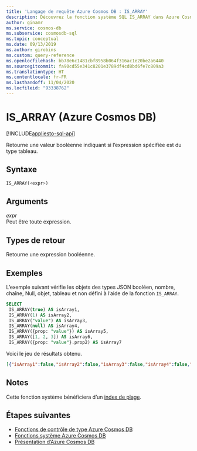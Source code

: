 ```yaml
---
title: 'Langage de requête Azure Cosmos DB : IS_ARRAY'
description: Découvrez la fonction système SQL IS_ARRAY dans Azure Cosmos DB.
author: ginamr
ms.service: cosmos-db
ms.subservice: cosmosdb-sql
ms.topic: conceptual
ms.date: 09/13/2019
ms.author: girobins
ms.custom: query-reference
ms.openlocfilehash: bb78e6c1481cbf8958b064f316ac1e20be2a6440
ms.sourcegitcommit: fa90cd55e341c8201e3789df4cd8bd6fe7c809a3
ms.translationtype: HT
ms.contentlocale: fr-FR
ms.lasthandoff: 11/04/2020
ms.locfileid: "93338762"
---
```

# <a name="is_array-azure-cosmos-db"></a>IS_ARRAY (Azure Cosmos DB)
[!INCLUDE[appliesto-sql-api](includes/appliesto-sql-api.md)]

 Retourne une valeur booléenne indiquant si l’expression spécifiée est du type tableau.  
  
## <a name="syntax"></a>Syntaxe
  
```sql
IS_ARRAY(<expr>)  
```  
  
## <a name="arguments"></a>Arguments
  
*expr*  
   Peut être toute expression.  
  
## <a name="return-types"></a>Types de retour
  
  Retourne une expression booléenne.  
  
## <a name="examples"></a>Exemples
  
  L’exemple suivant vérifie les objets des types JSON booléen, nombre, chaîne, Null, objet, tableau et non défini à l’aide de la fonction `IS_ARRAY`.  
  
```sql
SELECT   
 IS_ARRAY(true) AS isArray1,   
 IS_ARRAY(1) AS isArray2,  
 IS_ARRAY("value") AS isArray3,  
 IS_ARRAY(null) AS isArray4,  
 IS_ARRAY({prop: "value"}) AS isArray5,   
 IS_ARRAY([1, 2, 3]) AS isArray6,  
 IS_ARRAY({prop: "value"}.prop2) AS isArray7  
```  
  
 Voici le jeu de résultats obtenu.  
  
```json
[{"isArray1":false,"isArray2":false,"isArray3":false,"isArray4":false,"isArray5":false,"isArray6":true,"isArray7":false}]
```  

## <a name="remarks"></a>Notes

Cette fonction système bénéficiera d’un [index de plage](index-policy.md#includeexclude-strategy).

## <a name="next-steps"></a>Étapes suivantes

- [Fonctions de contrôle de type Azure Cosmos DB](sql-query-type-checking-functions.md)
- [Fonctions système Azure Cosmos DB](sql-query-system-functions.md)
- [Présentation d’Azure Cosmos DB](introduction.md)
